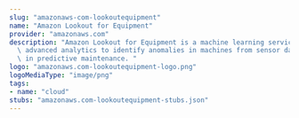 ```yaml
---
slug: "amazonaws-com-lookoutequipment"
name: "Amazon Lookout for Equipment"
provider: "amazonaws.com"
description: "Amazon Lookout for Equipment is a machine learning service that uses\
  \ advanced analytics to identify anomalies in machines from sensor data for use\
  \ in predictive maintenance. "
logo: "amazonaws.com-lookoutequipment-logo.png"
logoMediaType: "image/png"
tags:
- name: "cloud"
stubs: "amazonaws.com-lookoutequipment-stubs.json"
---
```

